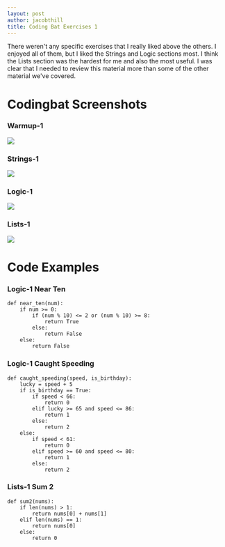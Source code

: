 ```yaml
---
layout: post
author: jacobthill
title: Coding Bat Exercises 1
---
```



There weren't any specific exercises that I really liked above the others. I enjoyed all of them, but 
I liked the Strings and Logic sections most. I think the Lists section was the hardest for me 
and also the most useful. I was clear that I needed to review this material more than some of the other
material we've covered. 



# Codingbat Screenshots

### Warmup-1
![](http://oi62.tinypic.com/6gej4i.jpg)

### Strings-1
![](http://oi57.tinypic.com/r76vj7.jpg)

### Logic-1
![](http://oi58.tinypic.com/ea0aw8.jpg)

### Lists-1
![](http://oi58.tinypic.com/2468enr.jpg)

# Code Examples

### Logic-1 Near Ten
```
def near_ten(num):
    if num >= 0:
        if (num % 10) <= 2 or (num % 10) >= 8:
            return True
        else:
            return False
    else:
        return False
```

### Logic-1 Caught Speeding
```
def caught_speeding(speed, is_birthday):
    lucky = speed + 5
    if is_birthday == True:
        if speed < 66:
            return 0
        elif lucky >= 65 and speed <= 86:
            return 1
        else:
            return 2
    else:
        if speed < 61:
            return 0
        elif speed >= 60 and speed <= 80:
            return 1
        else:
            return 2
```

### Lists-1 Sum 2
```
def sum2(nums):
    if len(nums) > 1:
        return nums[0] + nums[1]
    elif len(nums) == 1:
        return nums[0]
    else:
        return 0
```

